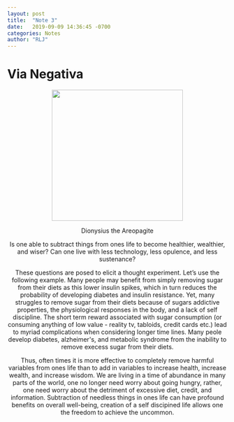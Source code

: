 ```yaml
---
layout: post
title:  "Note 3"
date:   2019-09-09 14:36:45 -0700
categories: Notes
author: "RLJ"
---
```


# Via Negativa <br>


<figure><center>
  <img width="300" src="https://gallery.mailchimp.com/96050d6198733cfea0f26d4cd/images/3e52d459-7dd9-4e70-82a8-e23dcd5c2ab9.jpg"/>
</center></figure>
<text><center>
Dionysius the Areopagite


  Is one able to subtract things from ones life to become healthier, wealthier, and wiser? Can one live with less technology, less opulence, and less sustenance?

  These questions are posed to elicit a thought experiment. Let’s use the following example. Many people may benefit from simply removing sugar from their diets as this lower insulin spikes, which in turn reduces the probability of developing diabetes and insulin resistance. Yet, many struggles to remove sugar from their diets because of sugars addictive properties, the physiological responses in the body, and a lack of self discipline. The short term reward associated with sugar consumption (or consuming anything of low value - reality tv, tabloids, credit cards etc.) lead to myriad complications when considering longer time lines. Many peole develop diabetes, alzheimer's, and metabolic syndrome from the inability to remove execess sugar from their diets.

  Thus, often times it is more effective to completely remove harmful variables from ones life than to add in variables to increase health, increase wealth, and increase wisdom. We are living in a time of abundance in many parts of the world, one no longer need worry about going hungry, rather, one need worry about the detriment of excessive diet, credit, and information. Subtraction of needless things in ones life can have profound benefits on overall well-being, creation of a self discipined life allows one the freedom to achieve the uncommon. 


